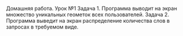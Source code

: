 Домашняя работа. Урок №1
Задача 1. Программа выводит на экран множество уникальных геометок всех пользователей.
Задача 2. Программа выведит на экран распределение количества слов в запросах в требуемом виде.
